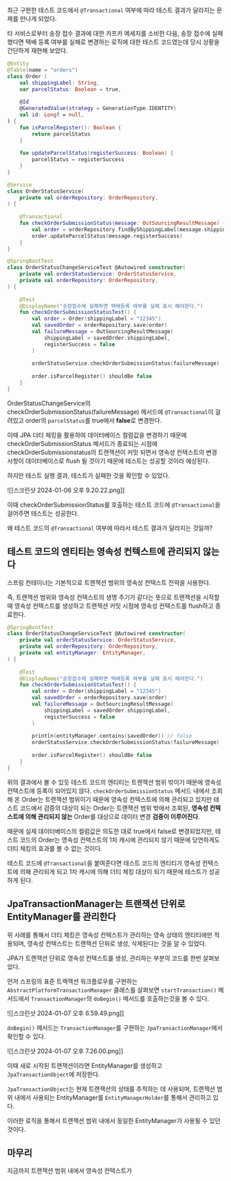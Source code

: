 최근 구현한 테스트 코드에서 `@Transactional` 여부에 따라 테스트 결과가 달라지는 문제를 만나게 되었다.

타 서비스로부터 송장 접수 결과에 대한 카프카 메세지를 소비한 다음, 송장 접수에 실패했다면 택배 등록 여부를 실패로 변경하는 로직에 대한 테스트 코드였는데 당시 상황을 간단하게 재현해 보았다.

```kotlin
@Entity  
@Table(name = "orders")  
class Order (  
    val shippingLabel: String,  
    var parcelStatus: Boolean = true,  
  
    @Id  
    @GeneratedValue(strategy = GenerationType.IDENTITY)  
    val id: Long? = null,  
) {  
    fun isParcelRegister(): Boolean {  
        return parcelStatus  
    }  
  
    fun updateParcelStatus(registerSuccess: Boolean) {  
        parcelStatus = registerSuccess  
    }  
}
```

```kotlin
@Service  
class OrderStatusService(  
    private val orderRepository: OrderRepository,  
) {  
    
    @Transactional  
    fun checkOrderSubmissionStatus(message: OutSourcingResultMessage) {  
        val order = orderRepository.findByShippingLabel(message.shippingLabel)  
        order.updateParcelStatus(message.registerSuccess)  
    }  
}
```

```kotlin
@SpringBootTest  
class OrderStatusChangeServiceTest @Autowired constructor(  
    private val orderStatusService: OrderStatusService,  
    private val orderRepository: OrderRepository,  
) {  
  
    @Test  
    @DisplayName("송장접수에 실패하면 택배등록 여부를 실패 표시 해야한다.")  
    fun checkOrderSubmissionStatusTest() {  
        val order = Order(shippingLabel = "12345")  
        val savedOrder = orderRepository.save(order)  
        val failureMessage = OutSourcingResultMessage(  
            shippingLabel = savedOrder.shippingLabel,  
            registerSuccess = false  
        )  
  
        orderStatusService.checkOrderSubmissionStatus(failureMessage)  
  
        order.isParcelRegister() shouldBe false  
    }  
}
```

OrderStatusChangeService의 checkOrderSubmissionStatus(failureMessage) 메서드에 `@Transactional`이 걸려있고 order의 `parcelStatus`를 true에서 **false**로 변경한다.

이때 JPA 더티 체킹을 활용하여 데이터베이스 컬럼값을 변경하기 때문에 checkOrderSubmissionStatus 메서드가 종료되는 시점에 checkOrderSubmissionstatus의 트랜잭션이 커밋 되면서 영속성 컨텍스트의 변경 사항이 데이터베이스로 flush 될 것이기 때문에 테스트는 성공할 것이라 예상된다.

하지만 테스트 실행 결과, 테스트가 실패한 것을 확인할 수 있었다.

![[스크린샷 2024-01-06 오후 9.20.22.png]]

이때 checkOrderSubmissionStatus를 호출하는 테스트 코드에 `@Transactional`을 걸어주면 테스트는 성공한다.

왜 테스트 코드의 `@Transactional` 여부에 따라서 테스트 결과가 달라지는 것일까?
## 테스트 코드의 엔티티는 영속성 컨텍스트에 관리되지 않는다

스프링 컨테이너는 기본적으로 트랜잭션 범위의 영속성 컨텍스트 전략을 사용한다.

즉, 트랜잭션 범위와 영속성 컨텍스트의 생명 주기가 같다는 뜻으로 트랜잭션을 시작할 때 영속성 컨텍스트를 생성하고 트랜잭션 커밋 시점에 영속성 컨텍스트를 flush하고 종료한다.

```kotlin
@SpringBootTest  
class OrderStatusChangeServiceTest @Autowired constructor(  
    private val orderStatusService: OrderStatusService,  
    private val orderRepository: OrderRepository,  
    private val entityManager: EntityManager,  
) {  
  
    @Test  
    @DisplayName("송장접수에 실패하면 택배등록 여부를 실패 표시 해야한다.")  
    fun checkOrderSubmissionStatusTest() {  
        val order = Order(shippingLabel = "12345")  
        val savedOrder = orderRepository.save(order)  
        val failureMessage = OutSourcingResultMessage(  
            shippingLabel = savedOrder.shippingLabel,  
            registerSuccess = false  
        )  
  
        println(entityManager.contains(savedOrder)) // false  
        orderStatusService.checkOrderSubmissionStatus(failureMessage)  
  
        order.isParcelRegister() shouldBe false  
    }  
}
```

위의 결과에서 볼 수 있듯 테스트 코드의 엔티티는 트랜잭션 범위 밖이기 때문에 영속성 컨텍스트에 등록이 되어있지 않다. `checkOrderSubmissionStatus` 메서드 내에서 조회해 온 Order는 트랜잭션 범위이기 때문에 영속성 컨텍스트에 의해 관리되고 있지만 테스트 코드에서 검증의 대상이 되는 Order는 트랜잭션 범위 밖에서 조회된, **영속성 컨텍스트에 의해 관리되지 않는** Order를 대상으로 데이터 변경 **검증이 이루어진다**.

때문에 실제 데이터베이스의 컬럼값은 의도한 대로 true에서 false로 변경되었지만, 테스트 코드의 Order는
영속성 컨텍스트의 1차 캐시에 관리되지 않기 때문에 당연하게도 더티 체킹의 효과를 볼 수 없는 것이다.

테스트 코드에 `@Transactional`을 붙여준다면 테스트 코드의 엔티티가 영속성 컨텍스트에 의해 관리되게 되고 1차 캐시에 의해 더티 체킹 대상이 되기 때문에 테스트가 성공하게 된다.
## JpaTransactionManager는 트랜잭션 단위로 EntityManager를 관리한다

위 사례를 통해서 더티 체킹은 영속성 컨텍스트가 관리하는 영속 상태의 엔티티에만 적용되며, 영속성 컨텍스트는 트랜잭션 단위로 생성, 삭제된다는 것을 알 수 있었다.

JPA가 트랜잭션 단위로 영속성 컨텍스트를 생성, 관리하는 부분의 코드를 한번 살펴보았다.

먼저 스프링의 표준 트랙잭션 워크플로우를 구현하는 `AbstractPlatformTransactionManager` 클래스를 살펴보면 `startTransaction()` 메서드에서 `TransactionManager`의 `doBegin()` 메서드를 호출하는것을 볼 수 있다.

![[스크린샷 2024-01-07 오후 6.59.49.png]]

`doBegin()` 메서드는 `TransactionManager`를 구현하는 `JpaTransactionManager`에서 확인할 수 있다.

![[스크린샷 2024-01-07 오후 7.26.00.png]]

이때  새로 시작된 트랜잭션이라면 EntityManager를 생성하고 `JpaTransactionObject`에 저장한다.

`JpaTransactionObject`는 현재 트랜잭션의 상태를 추적하는 데 사용되며, 트랜잭션 범위 내에서 사용되는 EntityManager를 `EntityManagerHolder`를 통해서 관리하고 있다.

이러한 로직을 통해서 트랜잭션 범위 내에서 동일한 EntityManager가 사용될 수 있던 것이다.
## 마무리

지금까지 트랜잭션 범위 내에서 영속성 컨텍스트가 